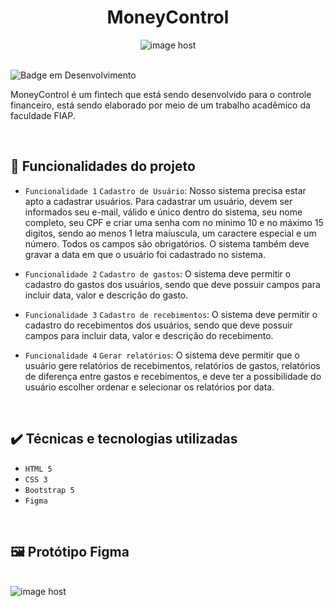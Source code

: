 
<h1 align="center">MoneyControl</h1>
<div align="center">
 <img src="https://images2.imgbox.com/5b/a3/Z7QpEjhc_o.png" alt="image host"/></img>
</div>
<br>

![Badge em Desenvolvimento](http://img.shields.io/static/v1?label=STATUS&message=EM%20DESENVOLVIMENTO&color=GREEN&style=for-the-badge)

<div>
<p>MoneyControl é um fintech que está sendo desenvolvido para o controle financeiro, está sendo elaborado por meio de um trabalho acadêmico da faculdade FIAP.</p>
</div>
<br>

## 🔨 Funcionalidades do projeto

- `Funcionalidade 1` `Cadastro de Usuário`: Nosso sistema precisa estar apto a cadastrar usuários. Para cadastrar um usuário, devem ser informados seu e-mail, válido e único dentro do sistema, seu nome completo,  seu CPF e criar uma senha com no minimo 10 e no máximo 15 digitos, sendo ao menos 1 letra maíuscula, um caractere especial e um número. Todos os campos são obrigatórios. O sistema também deve gravar a data em que o usuário foi cadastrado no sistema.
  
- `Funcionalidade 2` `Cadastro de gastos`: O sistema deve permitir o cadastro do gastos dos usuários, sendo que deve possuir campos para incluir data, valor e descrição do gasto.
  
- `Funcionalidade 3` `Cadastro de recebimentos`: O sistema deve permitir o cadastro do recebimentos dos usuários, sendo que deve possuir campos para incluir data, valor e descrição do recebimento.
  
- `Funcionalidade 4` `Gerar relatórios`: O sistema deve permitir que o usuário gere relatórios de recebimentos, relatórios de gastos, relatórios de diferença entre gastos e recebimentos, e deve ter a possibilidade do usuário escolher ordenar e selecionar os relatórios por data.
<br>

## ✔️ Técnicas e tecnologias utilizadas

- ``HTML 5``
- ``CSS 3``
- ``Bootstrap 5``
- ``Figma``
<br>



## 🖼️ Protótipo Figma

<br>
<div>
<img src="https://images2.imgbox.com/a6/9b/enO7aBeH_o.png" alt="image host"/></a>
</div>

